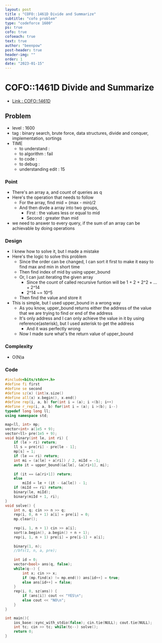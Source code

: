 ```yaml
---
layout: post
title : "COFO::1461D Divide and Summarize"
subtitle: "cofo problem"
type: "codeforce 1600"
ps: true
cofo: true
cofoeach: true
text: true
author: "beenpow"
post-header: true
header-img: ""
order: 1
date: "2023-01-15"
---
```

# COFO::1461D Divide and Summarize
- [Link : COFO::1461D](https://codeforces.com/problemset/problem/1461/D)


## Problem 

- level : 1600
- tag : binary search, brute force, data structures, divide and conquer, implementation, sortings
- TIME
  - to understand    : 
  - to algorithm     : fail
  - to code          : 
  - to debug         : 
  - understanding edit : 15

### Point
- There's an array a, and count of queries as q
- Here's the operation that needs to follow 
  - For the array, find mid = (max - min)/2
  - And then divde a array into two groups,
    - First : the values less or equal to mid
    - Second : greater than mid
- we need to answer to every query, if the sum of an array can be achievable by doing operations

### Design
- I knew how to solve it, but I made a mistake
- Here's the logic to solve this problem
  - Since the order can be changed, I can sort it first to make it easy to find max and min in short time
  - Then find index of mid by using upper_bound
  - Or, I can just iterating the given array
    - Since the count of called recursive funtion will be 1 + 2 + 2^2 + ... + 2^14
    - 2^14 ~= 10^5
  - Then find the value and store it
- This is simple, but I used upper_bound in a wrong way
  - As you know, upper_bound returns either the address of the value that we are trying to find or end of the address
  - It's only address and I can only achieve the value in it by using reference(asterisk), but I used asterisk to get the address
    - And it was perfectly wrong
  - Now I made sure what's the return value of upper_bound
### Complexity
- O(N)a

### Code

```cpp
#include<bits/stdc++.h>
#define fi first
#define se second
#define sz(x) (int)x.size()
#define all(x) x.begin(), x.end()
#define rep(i, a, b) for(int i = (a); i <(b); i++)
#define r_rep(i, a, b) for(int i = (a); i >(b); i--)
typedef long long ll;
using namespace std;

map<ll, int> mp;
vector<int> a(1e5 + 9);
vector<ll> pre(1e5 + 9);
void binary(int le, int ri) {
    if (le > ri) return;
    ll s = pre[ri] - pre[le - 1];
    mp[s] = 1;
    if (le == ri) return;
    int mi = (a[le] + a[ri]) / 2, miId = -1;
    auto it = upper_bound(&a[le], &a[ri+1], mi);
    
    if (it == &a[ri+1]) return;
    else
        miId = le + (it - &a[le]) - 1;
    if (miId == ri) return;
    binary(le, miId);
    binary(miId + 1, ri);
}
void solve() {
    int n, q; cin >> n >> q;
    rep(i, 0, n + 1) a[i] = pre[i] = 0;
    mp.clear();
    
    rep(i, 1, n + 1) cin >> a[i];
    sort(a.begin(), a.begin() + n + 1);
    rep(i, 1, n + 1) pre[i] = pre[i-1] + a[i];
    
    binary(1, n);
    //bfs(1, n, a, pre);
    
    int id = 0;
    vector<bool> ans(q, false);
    while(q--) {
        int x; cin >> x;
        if (mp.find(x) != mp.end()) ans[id++] = true;
        else ans[id++] = false;
    }
    rep(i, 0, sz(ans)) {
        if (ans[i]) cout << "YES\n";
        else cout << "NO\n";
    }
}

int main(){
    ios_base::sync_with_stdio(false); cin.tie(NULL); cout.tie(NULL);
    int tc; cin >> tc; while(tc--) solve();
    return 0;
}
```

